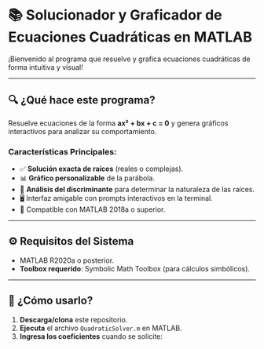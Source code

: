# 📚 Solucionador y Graficador de Ecuaciones Cuadráticas en MATLAB

¡Bienvenido al programa que resuelve y grafica ecuaciones cuadráticas de forma intuitiva y visual! 

---

## 🔍 ¿Qué hace este programa?
Resuelve ecuaciones de la forma **ax² + bx + c = 0** y genera gráficos interactivos para analizar su comportamiento.

### Características Principales:
- ✅ **Solución exacta de raíces** (reales o complejas).
- 📊 **Gráfico personalizable** de la parábola.
- 📝 **Análisis del discriminante** para determinar la naturaleza de las raíces.
- 🖥️ Interfaz amigable con prompts interactivos en la terminal.
- 🧩 Compatible con MATLAB 2018a o superior.

---

## ⚙️ Requisitos del Sistema
- MATLAB R2020a o posterior.
- **Toolbox requerido**: Symbolic Math Toolbox (para cálculos simbólicos).

---

## 🚀 ¿Cómo usarlo?
1. **Descarga/clona** este repositorio.
2. **Ejecuta** el archivo `QuadraticSolver.m` en MATLAB.
3. **Ingresa los coeficientes** cuando se solicite: